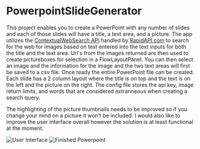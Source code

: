 # PowerpointSlideGenerator

This project enables you to create a PowerPoint with any number of slides and each of those slides will have a title, a text area, and a picture. The app utilizes the [ContextualWebSearch API](https://rapidapi.com/contextualwebsearch/api/web-search "Contextual Web Search API (RapidAPI.com)") handled by [RapidAPI.com](https://rapidapi.com "RapidAPI.com") to search for the web for images based on text entered into the text inputs for both the title and the text area. Url's from the images returned are then used to create pictureboxes for selection in a FlowLayoutPanel. You can then select an image and the information for the image and the two text areas will first be saved to a csv file. Once ready the entire PowerPoint file can be created. Each slide has a 2 column layout where the title is on top and the text is on the left and the picture on the right. The config file stores the api key, image return limits, and words that are considered extranneous when creating a search query.

The highlighting of the picture thumbnails needs to be improved so if you change your mind on a picture it won't be included. I would also like to improve the user interface overall however the solution is at least functional at the moment.

<img alt="User Interface" src="https://github.com/ggroenendale/PowerpointSlideGenerator/tree/master/exampleimages/example1.png">
<img alt="Finished Powerpoint" src="https://github.com/ggroenendale/PowerpointSlideGenerator/tree/master/exampleimages/example2.png">


